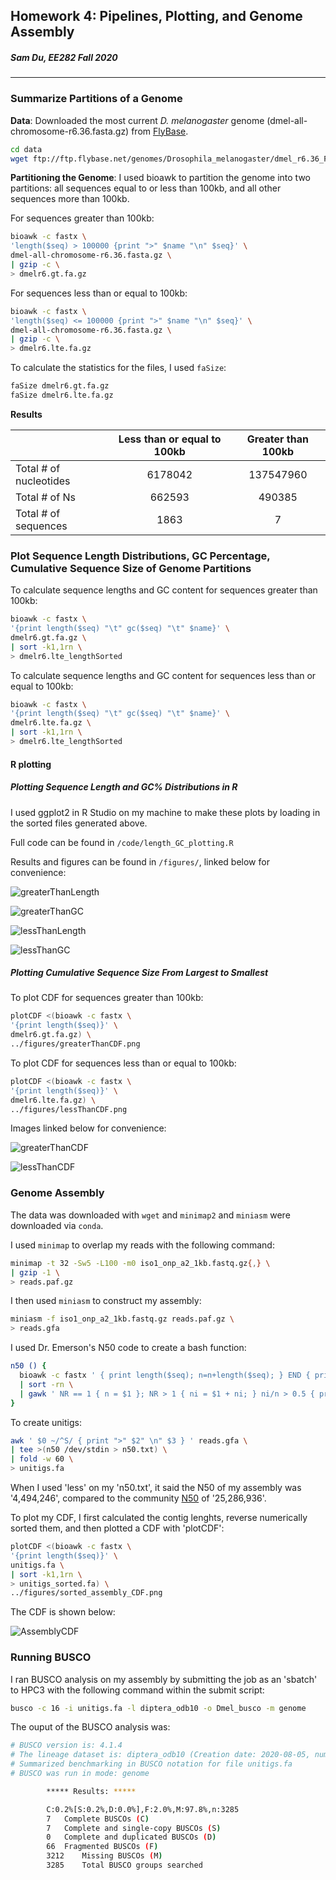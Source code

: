 ## Homework 4: Pipelines, Plotting, and Genome Assembly
##### Sam Du, EE282 Fall 2020

___

### Summarize Partitions of a Genome

**Data**: Downloaded the most current _D. melanogaster_ genome (dmel-all-chromosome-r6.36.fasta.gz) from [FlyBase](ftp://ftp.flybase.net/genomes/Drosophila_melanogaster/dmel_r6.36_FB2020_05/fasta/).

```bash
cd data
wget ftp://ftp.flybase.net/genomes/Drosophila_melanogaster/dmel_r6.36_FB2020_05/fasta/dmel-all-chromosome-r6.36.fasta.gz
```

**Partitioning the Genome**: I used bioawk to partition the genome into two partitions: all sequences  equal to or less than 100kb, and all other sequences  more than 100kb.

For sequences greater than 100kb:

```bash
bioawk -c fastx \
'length($seq) > 100000 {print ">" $name "\n" $seq}' \
dmel-all-chromosome-r6.36.fasta.gz \
| gzip -c \
> dmelr6.gt.fa.gz
```

For sequences less than or equal to 100kb:

```bash
bioawk -c fastx \
'length($seq) <= 100000 {print ">" $name "\n" $seq}' \
dmel-all-chromosome-r6.36.fasta.gz \
| gzip -c \
> dmelr6.lte.fa.gz
```

To calculate the statistics for the files, I used `faSize`:

```bash
faSize dmelr6.gt.fa.gz
faSize dmelr6.lte.fa.gz
```

**Results**

|                        | Less than or equal to 100kb | Greater than 100kb |
|------------------------|:---------------------------:|:------------------:|
| Total # of nucleotides |           6178042           |      137547960     |
|          Total # of Ns |            662593           |       490385       |
|   Total # of sequences |             1863            |          7         |

### Plot Sequence Length Distributions, GC Percentage, Cumulative Sequence Size of Genome Partitions

To calculate sequence lengths and GC content for sequences greater than 100kb:
```bash
bioawk -c fastx \
'{print length($seq) "\t" gc($seq) "\t" $name}' \
dmelr6.gt.fa.gz \
| sort -k1,1rn \
> dmelr6.lte_lengthSorted
```

To calculate sequence lengths and GC content for sequences less than or equal to 100kb:
```bash
bioawk -c fastx \
'{print length($seq) "\t" gc($seq) "\t" $name}' \
dmelr6.lte.fa.gz \
| sort -k1,1rn \
> dmelr6.lte_lengthSorted
```
#### R plotting

##### Plotting Sequence Length and GC% Distributions in R

I used ggplot2 in R Studio on my machine to make these plots by loading in the sorted files generated above.

Full code can be found in `/code/length_GC_plotting.R`

Results and figures can be found in `/figures/`, linked below for convenience:

![greaterThanLength](https://github.com/swd12012/ee282/blob/homework4/homework/hw4/figures/greaterThanLength.png)

![greaterThanGC](https://github.com/swd12012/ee282/blob/homework4/homework/hw4/figures/greaterThanGC.png)

![lessThanLength](https://github.com/swd12012/ee282/blob/homework4/homework/hw4/figures/lessThanLength.png)

![lessThanGC](https://github.com/swd12012/ee282/blob/homework4/homework/hw4/figures/lessThanGC.png)


##### Plotting Cumulative Sequence Size From Largest to Smallest

To plot CDF for sequences greater than 100kb:
```bash
plotCDF <(bioawk -c fastx \
'{print length($seq)}' \
dmelr6.gt.fa.gz) \
../figures/greaterThanCDF.png
```

To plot CDF for sequences less than or equal to 100kb:
```bash
plotCDF <(bioawk -c fastx \
'{print length($seq)}' \
dmelr6.lte.fa.gz) \
../figures/lessThanCDF.png
```

Images linked below for convenience:

![greaterThanCDF](https://github.com/swd12012/ee282/blob/homework4/homework/hw4/figures/greaterThanCDF.png)

![lessThanCDF](https://github.com/swd12012/ee282/blob/homework4/homework/hw4/figures/lessThanCDF.png)


### Genome Assembly

The data was downloaded with `wget` and `minimap2` and `miniasm` were downloaded via `conda`.

I used `minimap` to overlap my reads with the following command:

```bash
minimap -t 32 -Sw5 -L100 -m0 iso1_onp_a2_1kb.fastq.gz{,} \
| gzip -1 \
> reads.paf.gz
```

I then used `miniasm` to construct my assembly:

```bash
miniasm -f iso1_onp_a2_1kb.fastq.gz reads.paf.gz \
> reads.gfa
```

I used Dr. Emerson's N50 code to create a bash function:

```bash
n50 () {
  bioawk -c fastx ' { print length($seq); n=n+length($seq); } END { print n; } ' $1 \
  | sort -rn \
  | gawk ' NR == 1 { n = $1 }; NR > 1 { ni = $1 + ni; } ni/n > 0.5 { print $1; exit; } '
}
```

To create unitigs:

```bash
awk ' $0 ~/^S/ { print ">" $2" \n" $3 } ' reads.gfa \
| tee >(n50 /dev/stdin > n50.txt) \
| fold -w 60 \
> unitigs.fa
```

When I used 'less' on my 'n50.txt', it said the N50 of my assembly was '4,494,246', compared to the community [N50](https://www.ncbi.nlm.nih.gov/assembly/GCF_000001215.4) of '25,286,936'.

To plot my CDF, I first calculated the contig lenghts, reverse numerically sorted them, and then plotted a CDF with 'plotCDF':

```bash
plotCDF <(bioawk -c fastx \
'{print length($seq)}' \
unitigs.fa \
| sort -k1,1rn \
> unitigs_sorted.fa) \
../figures/sorted_assembly_CDF.png
```

The CDF is shown below:

![AssemblyCDF](https://github.com/swd12012/ee282/blob/homework4/homework/hw4/figures/sorted_assembly_CDF.png)



### Running BUSCO

I ran BUSCO analysis on my assembly by submitting the job as an 'sbatch' to HPC3 with the following command within the submit script:

```bash
busco -c 16 -i unitigs.fa -l diptera_odb10 -o Dmel_busco -m genome
```

The ouput of the BUSCO analysis was:

```bash
# BUSCO version is: 4.1.4
# The lineage dataset is: diptera_odb10 (Creation date: 2020-08-05, number of s$
# Summarized benchmarking in BUSCO notation for file unitigs.fa
# BUSCO was run in mode: genome

        ***** Results: *****

        C:0.2%[S:0.2%,D:0.0%],F:2.0%,M:97.8%,n:3285
        7	Complete BUSCOs (C)
        7	Complete and single-copy BUSCOs (S)
        0	Complete and duplicated BUSCOs (D)
        66	Fragmented BUSCOs (F)
        3212    Missing BUSCOs (M)
        3285    Total BUSCO groups searched
```
